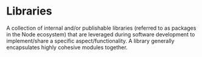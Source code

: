 # Libraries

A collection of internal and/or publishable libraries (referred to as packages in the Node ecosystem) that are leveraged during software development to implement/share a specific aspect/functionality. A library generally encapsulates highly cohesive modules together.
